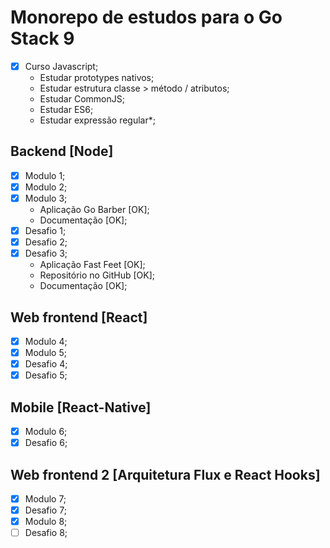 # Monorepo de estudos para o Go Stack 9

* [x] Curso Javascript;
  - Estudar prototypes nativos;
  - Estudar estrutura classe > método / atributos;
  - Estudar CommonJS;
  - Estudar ES6;
  - Estudar expressão regular*;

## Backend [Node]

* [x] Modulo 1;
* [x] Modulo 2;
* [x] Modulo 3;
  - Aplicação Go Barber [OK];
  - Documentação [OK];
* [x] Desafio 1;
* [x] Desafio 2;
* [x] Desafio 3;
  - Aplicação Fast Feet [OK];
  - Repositório no GitHub [OK];
  - Documentação [OK];

## Web frontend [React]

* [x] Modulo 4;
* [x] Modulo 5;
* [x] Desafio 4;
* [x] Desafio 5;

## Mobile [React-Native]

* [x] Modulo 6;
* [x] Desafio 6;

## Web frontend 2 [Arquitetura Flux e React Hooks]

* [x] Modulo 7;
* [x] Desafio 7;
* [x] Modulo 8;
* [ ] Desafio 8;

